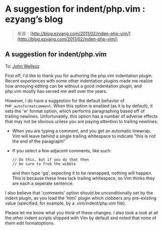 <!--yml
category: 未分类
date: 2024-07-01 18:17:59
-->

# A suggestion for indent/php.vim : ezyang’s blog

> 来源：[http://blog.ezyang.com/2011/02/inden-php-vim/](http://blog.ezyang.com/2011/02/inden-php-vim/)

## A suggestion for indent/php.vim

To: [John Wellesz](http://www.2072productions.com/)

First off, I'd like to thank you for authoring the php.vim indentation plugin. Recent experiences with some other indentation plugins made me realize how annoying editing can be without a good indentation plugin, and php.vim mostly has served me well over the years.

However, I do have a suggestion for the default behavior of `PHP_autoformatcomment`. When this option is enabled (as it is by default), it sets the 'w' format option, which performs paragraphing based off of trailing newlines. Unfortunately, this option has a number of adverse effects that may not be obvious unless you are paying attention to trailing newlines:

*   When you are typing a comment, and you get an automatic linewrap, Vim will leave behind a single trailing whitespace to indicate "this is not the end of the paragraph!"

*   If you select a few adjacent comments, like such:

    ```
    // Do this, but if you do that then
    // be sure to frob the wibble

    ```

    and then type 'gq', expecting it to be rewrapped, nothing will happen. This is because these lines lack trailing whitespace, so Vim thinks they are each a seperate sentence.

I also believe that 'comments' option should be unconditionally set by the indent plugin, as you load the 'html' plugin which clobbers any pre-existing value (specified, for example, by a .vim/indent/php.vim file).

Please let me know what you think of these changes. I also took a look at all the other indent scripts shipped with Vim by default and noted that none of them edit formatoptions.